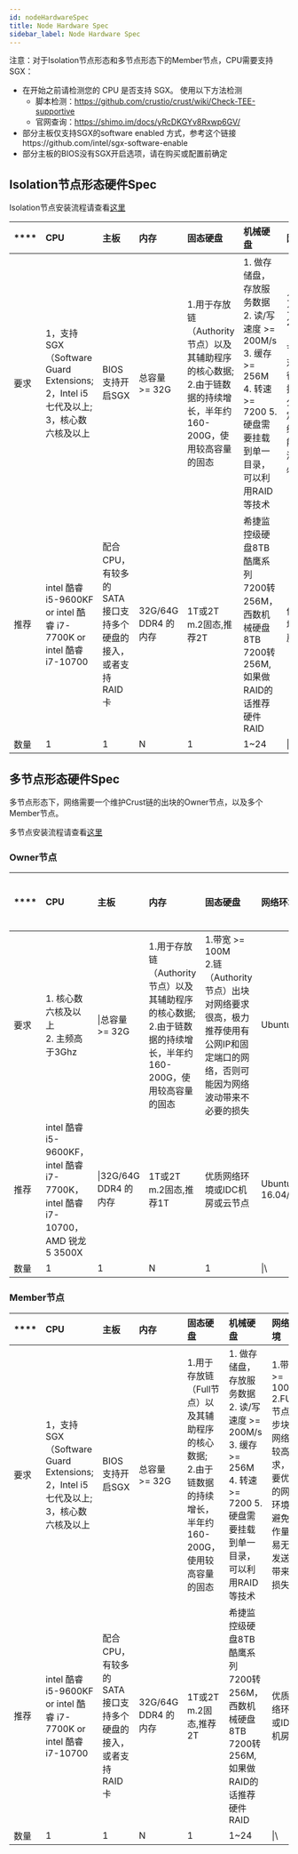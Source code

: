 ```yaml
---
id: nodeHardwareSpec
title: Node Hardware Spec
sidebar_label: Node Hardware Spec
---
```




注意：对于Isolation节点形态和多节点形态下的Member节点，CPU需要支持SGX：

* 在开始之前请检测您的 CPU 是否支持 SGX。 使用以下方法检测
  * 脚本检测：https://github.com/crustio/crust/wiki/Check-TEE-supportive
  * 官网查询：https://shimo.im/docs/yRcDKGYv8Rxwp6GV/
* 部分主板仅支持SGX的software enabled 方式，参考这个链接https://github.com/intel/sgx-software-enable
* 部分主板的BIOS没有SGX开启选项，请在购买或配置前确定




## Isolation节点形态硬件Spec

Isolation节点安装流程请查看[这里](isolationNode.md)


| **** | **CPU**                                                      | **主板**                                                    | **内存**            | **固态硬盘**                                                 | **机械硬盘**                                                 | **网络环境**                                                 | **操作系统**       |
| :--- | :----------------------------------------------------------- | :---------------------------------------------------------- | :------------------ | :----------------------------------------------------------- | :----------------------------------------------------------- | :----------------------------------------------------------- | :----------------- |
| 要求 | 1，支持SGX（Software Guard Extensions;<br>2，Intel i5七代及以上;<br>3，核心数六核及以上 | BIOS支持开启SGX                                             | 总容量 >= 32G       | 1.用于存放链（Authority节点）以及其辅助程序的核心数据;<br>2.由于链数据的持续增长，半年约160-200G，使用较高容量的固态 | 1. 做存储盘，存放服务数据<br>2. 读/写速度 >= 200M/s<br>3. 缓存 >= 256M<br>4. 转速 >= 7200 5.硬盘需要挂载到单一目录，可以利用RAID等技术 | 1.带宽 >= 100M<br>2.链（Authority节点）出块对网络要求很高，极力推荐使用有公网IP和固定端口的网络，否则可能因为网络波动带来不必要的损失 | Ubuntu 16.04/18.04/20.04 |
| 推荐 | intel 酷睿 i5-9600KF or intel 酷睿 i7-7700K or intel 酷睿 i7-10700 | 配合CPU，有较多的SATA接口支持多个硬盘的接入，或者支持RAID卡 | 32G/64G DDR4 的内存 | 1T或2T m.2固态,推荐2T                                  | 希捷监控级硬盘8TB 酷鹰系列 7200转256M，西数机械硬盘8TB 7200转256M, 如果做RAID的话推荐硬件RAID | 优质网络环境或IDC机房                                        | Ubuntu 18.04 |
| 数量 | 1                                                            | 1                                                           | N                   | 1                                                            | 1~24                                                         | \|\                                                          |                    |

## 多节点形态硬件Spec

多节点形态下，网络需要一个维护Crust链的出块的Owner节点，以及多个Member节点。

多节点安装流程请查看[这里](ownerNode.md)

### Owner节点

| **** | **CPU**                                                      | **主板**              | **内存**                                                     | **固态硬盘**                                                 | **网络环境**             | **操作系统** |
| :--- | :----------------------------------------------------------- | :-------------------- | :----------------------------------------------------------- | :----------------------------------------------------------- | :----------------------- | :----------- |
| 要求 | 1. 核心数六核及以上<br>2. 主频高于3Ghz                       | \|总容量 >= 32G       | 1.用于存放链（Authority节点）以及其辅助程序的核心数据;<br>2.由于链数据的持续增长，半年约160-200G，使用较高容量的固态 | 1.带宽 >= 100M<br>2.链（Authority节点）出块对网络要求很高，极力推荐使用有公网IP和固定端口的网络，否则可能因为网络波动带来不必要的损失 | Ubuntu                   |              |
| 推荐 | intel 酷睿 i5-9600KF，intel 酷睿 i7-7700K，intel 酷睿 i7-10700，AMD 锐龙5 3500X | \|32G/64G DDR4 的内存 | 1T或2T m.2固态,推荐1T                     | 优质网络环境或IDC机房或云节点                                | Ubuntu 16.04/18.04/20.04 |              |
| 数量 | 1                                                            | 1                     | N                                                            | 1                                                            | \|\                      |              |

### Member节点

| **** | **CPU**                                                      | **主板**                                                    | **内存**            | **固态硬盘**                                                 | **机械硬盘**                                                 | **网络环境**                                                 | **操作系统**       |
| :--- | :----------------------------------------------------------- | :---------------------------------------------------------- | :------------------ | :----------------------------------------------------------- | :----------------------------------------------------------- | :----------------------------------------------------------- | :----------------- |
| 要求 | 1，支持SGX（Software Guard Extensions;<br>2，Intel i5七代及以上;<br>3，核心数六核及以上 | BIOS支持开启SGX                                             | 总容量 >= 32G       | 1.用于存放链（Full节点）以及其辅助程序的核心数据;<br>2.由于链数据的持续增长，半年约160-200G，使用较高容量的固态 | 1. 做存储盘，存放服务数据<br>2. 读/写速度 >= 200M/s<br>3. 缓存 >= 256M<br>4. 转速 >= 7200 5.硬盘需要挂载到单一目录，可以利用RAID等技术 | 1.带宽 >= 100M<br>2.FULL节点同步块对网络有较高要求，需要优质的网络环境，避免工作量交易无法发送所带来的损失 | Ubuntu 16.04/18.04/20.04 |
| 推荐 | intel 酷睿 i5-9600KF or intel 酷睿 i7-7700K or intel 酷睿 i7-10700 | 配合CPU，有较多的SATA接口支持多个硬盘的接入，或者支持RAID卡 | 32G/64G DDR4 的内存 | 1T或2T m.2固态,推荐2T                                  | 希捷监控级硬盘8TB 酷鹰系列 7200转256M，西数机械硬盘8TB 7200转256M, 如果做RAID的话推荐硬件RAID | 优质网络环境或IDC机房                                        | Ubuntu 18.04 |
| 数量 | 1                                                            | 1                                                           | N                   | 1                                                            | 1~24                                                         | \|\                                                          |                    |


